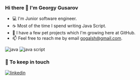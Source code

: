### Hi there 👋 I'm Georgy Gusarov

* 💻 I'm Junior software engineer.
* ☕ Most of the time I spend writing Java Script.
* 🚀 I have a few pet projects which I'm growing here at GitHub.
* 📫 Feel free to reach me by email [gogalsh@gmail.com](mailto:gogalsh@gmail.com).

![java](https://img.shields.io/static/v1?logo=java&style=for-the-badge&label=java&message=intermediate)
![java script](https://img.shields.io/static/v1?logo=java-script&style=for-the-badge&label=java-script&message=beginner)

### 🤝 To keep in touch

[ ![linkedin](https://img.shields.io/static/v1?logo=linkedin&style=for-the-badge&label=linkedin&message=GeorgyGusarov)](http://linkedin.com/in/georgygusarov/)
